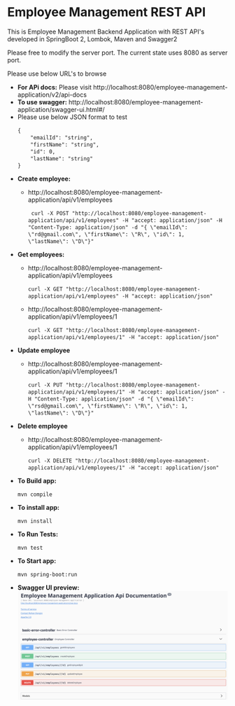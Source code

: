 # Employee Management REST API


This is Employee Management Backend Application with REST API's developed in SpringBoot 2, Lombok, Maven and Swagger2


Please free to modify the server port. The current state uses 8080 as server port.

Please use below URL's to browse

- **For APi docs:** Please visit http://localhost:8080/employee-management-application/v2/api-docs
- **To use swagger:** http://localhost:8080/employee-management-application/swagger-ui.html#/
- Please use below JSON format to test 
    ```$xslt
    {
        "emailId": "string",
        "firstName": "string",
        "id": 0,
        "lastName": "string"
    }
    ```

* **Create employee:**
    - http://localhost:8080/employee-management-application/api/v1/employees

        ```$xslt
         curl -X POST "http://localhost:8080/employee-management-application/api/v1/employees" -H "accept: application/json" -H "Content-Type: application/json" -d "{ \"emailId\": \"rd@gmail.com\", \"firstName\": \"R\", \"id\": 1, \"lastName\": \"D\"}"
        ```
   
* **Get employees:**
    - http://localhost:8080/employee-management-application/api/v1/employees
        ```$xslt
        curl -X GET "http://localhost:8080/employee-management-application/api/v1/employees" -H "accept: application/json"
        ```
    - http://localhost:8080/employee-management-application/api/v1/employees/1
        ```$xslt
        curl -X GET "http://localhost:8080/employee-management-application/api/v1/employees/1" -H "accept: application/json"
        ```
    
* **Update employee**
    - http://localhost:8080/employee-management-application/api/v1/employees/1
        ```$xslt
        curl -X PUT "http://localhost:8080/employee-management-application/api/v1/employees/1" -H "accept: application/json" -H "Content-Type: application/json" -d "{ \"emailId\": \"rsd@gmail.com\", \"firstName\": \"R\", \"id\": 1, \"lastName\": \"D\"}"
        ```
  
* **Delete employee**
    - http://localhost:8080/employee-management-application/api/v1/employees/1
        ```$xslt
        curl -X DELETE "http://localhost:8080/employee-management-application/api/v1/employees/1" -H "accept: application/json"
        ```

- **To Build app:**
    ```$xslt
    mvn compile
    ```
- **To install app:** 
    ```$xslt
    mvn install
    ```
- **To Run Tests:**
    ```$xslt
    mvn test
    ```
- **To Start app:**
    ```$xslt
    mvn spring-boot:run
    ```

- **Swagger UI preview:**
![Alt text](EmployeeManagement-Swagger-ui.png?raw=true "Swagger-UI")
